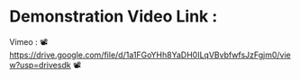 # Demonstration Video Link : 

Vimeo : 📽️ https://drive.google.com/file/d/1a1FGoYHh8YaDH0ILqVBvbfwfsJzFgjm0/view?usp=drivesdk 📽️

